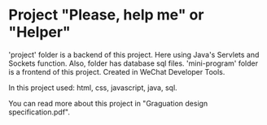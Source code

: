 # Project "Please, help me" or "Helper"
'project' folder is a backend of this project. Here using Java's Servlets and Sockets function. Also, folder has database sql files.
'mini-program' folder is a frontend of this project. Created in WeChat Developer Tools. 

In this project used: html, css, javascript, java, sql.

You can read more about this project in "Graguation design specification.pdf".
